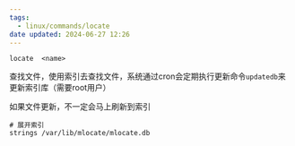 ```yaml
---
tags:
  - linux/commands/locate
date updated: 2024-06-27 12:26
---
```


`locate  <name>`

查找文件，使用索引去查找文件，系统通过cron会定期执行更新命令`updatedb`来更新索引库（需要root用户）

如果文件更新，不一定会马上刷新到索引


```shell
# 展开索引
strings /var/lib/mlocate/mlocate.db 
```

